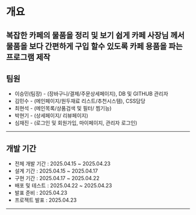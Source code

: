 # 개요

복잡한 카페의 물품을 정리 및 보기 쉽게 카페 사장님 께서 물품을 보다 간편하게 구입 할수 있도록 
카페 용품을 파는 프로그램 제작
---

## 팀원

- 이승민(팀장) - (장바구니/결제/주문상세페이지), DB 및 GITHUB 관리자
- 김민수 - (메인페이지/원두재료 리스트/추천시스템),  CSS담당
- 최현석 - (메인목록/상품검색 및 필터/ 찜기능)
- 박현기 - (상세페이지/ 리뷰페이지)
- 심재진 - (로그인 및 회원가입, 마이페이지, 관리자 로그인)

---

## 개발 기간

- 전체 개발 기간 : 2025.04.15 ~ 2025.04.23  
- 설계 기간 : 2025.04.15 ~ 2025.04.17  
- 구현 기간 : 2025.04.17 ~ 2025.04.22 
- 배포 및 테스트 : 2025.04.22  ~ 2025.04.23  
- 발표 준비 : 2025.04.23  
- 프로젝트 발표 : 2025.04.23 

---
